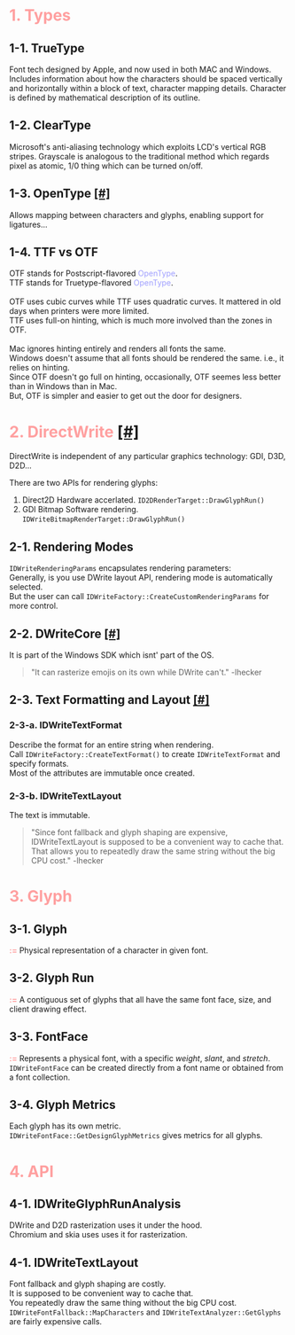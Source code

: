 # <span style="color: #ffa0a0">1. Types</span>

## 1-1. TrueType
Font tech designed by Apple, and now used in both MAC and Windows.
Includes information about how the characters should be spaced vertically and
horizontally within a block of text, character mapping details.
Character is defined by mathematical description of its outline.

## 1-2. ClearType
Microsoft's anti-aliasing technology which exploits LCD's vertical RGB stripes.
Grayscale is analogous to the traditional method which regards pixel as atomic, 
1/0 thing which can be turned on/off.

## 1-3. OpenType [[#]](https://learn.microsoft.com/en-us/windows/win32/intl/opentype-font-format)
Allows mapping between characters and glyphs, enabling support for ligatures...

## 1-4. TTF vs OTF
OTF stands for Postscript-flavored <span style="color: #a0a0ff">OpenType</span>.<br>
TTF stands for Truetype-flavored <span style="color: #a0a0ff">OpenType</span>.<br><br>
OTF uses cubic curves while TTF uses quadratic curves. It mattered in old days when printers were more limited.<br>
TTF uses full-on hinting, which is much more involved than the zones in OTF.<br><br>
Mac ignores hinting entirely and renders all fonts the same.<br>
Windows doesn't assume that all fonts should be rendered the same. i.e., it relies on hinting.<br>
Since OTF doesn't go full on hinting, occasionally, OTF seemes less better than in Windows than in Mac.<br>
But, OTF is simpler and easier to get out the door for designers.


# <span style="color: #ffa0a0">2. DirectWrite</span> [[#]](https://learn.microsoft.com/en-us/typography/cleartype/)
DirectWrite is independent of any particular graphics technology: GDI, D3D, D2D...

There are two APIs for rendering glyphs:<br>
1. Direct2D
    Hardware accerlated.
    `ID2DRenderTarget::DrawGlyphRun()`
2. GDI Bitmap
    Software rendering.
    `IDWriteBitmapRenderTarget::DrawGlyphRun()`


## 2-1. Rendering Modes
`IDWriteRenderingParams` encapsulates rendering parameters:<br>
Generally, is you use DWrite layout API, rendering mode is automatically selected.<br>
But the user can call `IDWriteFactory::CreateCustomRenderingParams` for more control.<br>

## 2-2. DWriteCore [[#]](https://learn.microsoft.com/en-us/windows/win32/directwrite/dwritecore-overview)
It is part of the Windows SDK which isnt' part of the OS.<br>
> "It can rasterize emojis on its own while DWrite can't." -lhecker
>

## 2-3. Text Formatting and Layout [[#]](https://learn.microsoft.com/en-us/windows/win32/directwrite/text-formatting-and-layout)

### 2-3-a. IDWriteTextFormat
Describe the format for an entire string when rendering.<br>
Call `IDWriteFactory::CreateTextFormat()` to create `IDWriteTextFormat` and specify formats.<br>
Most of the attributes are immutable once created.

### 2-3-b. IDWriteTextLayout
The text is immutable.
> "Since font fallback and glyph shaping are expensive, 
> IDWriteTextLayout is supposed to be a convenient way to cache that.
> That allows you to repeatedly draw the same string without the big CPU cost." -lhecker
>

# <span style="color: #ffa0a0">3. Glyph</span>

## 3-1. Glyph
<span style="color: #ffa0a0">**:=**</span> Physical representation of a character in given font.

## 3-2. Glyph Run
<span style="color: #ffa0a0">**:=**</span> A contiguous set of glyphs that all have the same font face, size, and client drawing effect.

## 3-3. FontFace
<span style="color: #ffa0a0">**:=**</span> Represents a physical font, with a specific *weight*, *slant*, and *stretch*.<br>
`IDWriteFontFace` can be created directly from a font name or obtained from a font collection.

## 3-4. Glyph Metrics
Each glyph has its own metric.<br>
`IDWriteFontFace::GetDesignGlyphMetrics` gives metrics for all glyphs.

# <span style="color: #ffa0a0">4. API</span>

## 4-1. IDWriteGlyphRunAnalysis
DWrite and D2D rasterization uses it under the hood.<br>
Chromium and skia uses uses it for rasterization.

## 4-1. IDWriteTextLayout
Font fallback and glyph shaping are costly.<br>
It is supposed to be convenient way to cache that.<br>
You repeatedly draw the same thing without the big CPU cost.<br>
`IDWriteFontFallback::MapCharacters` and `IDWriteTextAnalyzer::GetGlyphs` are fairly expensive calls.
